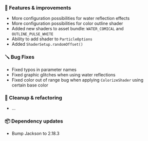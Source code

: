 ### 🚀 Features & improvements

- More configuration possibilities for water reflection effects
- More configuration possibilities for color outline shader
- Added new shaders to asset bundle: `WATER_COMICAL` and `OUTLINE_PULSE_WHITE`
- Ability to add shader to `ParticleOptions`
- Added `ShaderSetup.randomOffset()`

### 🪛 Bug Fixes

- Fixed typos in parameter names
- Fixed graphic glitches when using water reflections
- Fixed color out of range bug when applying `ColorizeShader` using certain base color

### 🧽 Cleanup & refactoring

- ...

### 📦 Dependency updates

- Bump Jackson to 2.18.3